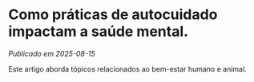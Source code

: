 # Como práticas de autocuidado impactam a saúde mental.

*Publicado em 2025-08-15*

Este artigo aborda tópicos relacionados ao bem-estar humano e animal.
